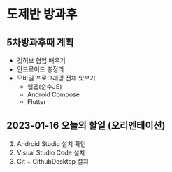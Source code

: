 # 도제반 방과후

## 5차방과후때 계획
- 깃허브 협업 배우기
- 안드로이드 총정리
- 모바일 프로그래밍 전체 맛보기
  - 웹앱(순수JS)
  - Android Compose
  - Flutter

## 2023-01-16 오늘의 할일 (오리엔테이션)
1. Android Studio 설치 확인
2. Visual Studio Code 설치
3. Git + GithubDesktop 설치

